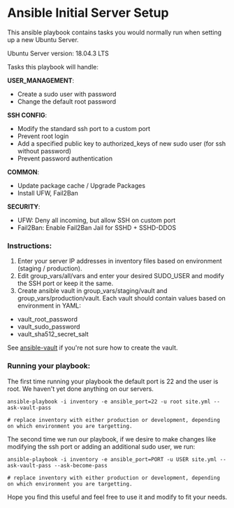 # Ansible Initial Server Setup

This ansible playbook contains tasks you would normally run when setting up a new Ubuntu Server.

Ubuntu Server version: 18.04.3 LTS

Tasks this playbook will handle:

**USER_MANAGEMENT**:
- Create a sudo user with password
- Change the default root password

**SSH CONFIG**:
- Modify the standard ssh port to a custom port
- Prevent root login
- Add a specified public key to authorized_keys of new sudo user (for ssh without password)
- Prevent password authentication

**COMMON**:
- Update package cache / Upgrade Packages
- Install UFW, Fail2Ban

**SECURITY**:
- UFW: Deny all incoming, but allow SSH on custom port
- Fail2Ban: Enable Fail2Ban Jail for SSHD + SSHD-DDOS

### Instructions:

1. Enter your server IP addresses in inventory files based on environment (staging / production).
2. Edit group_vars/all/vars and enter your desired SUDO_USER and modify the SSH port or keep it the same.
3. Create ansible vault in group_vars/staging/vault and group_vars/production/vault. Each vault should contain values based on environment in YAML:
  - vault_root_password
  - vault_sudo_password
  - vault_sha512_secret_salt

See [ansible-vault](https://docs.ansible.com/ansible/latest/user_guide/playbooks_vault.html) if you're not sure how to create the vault.

### Running your playbook:

The first time running your playbook the default port is 22 and the user is root. We haven't yet done anything on our servers.

```
ansible-playbook -i inventory -e ansible_port=22 -u root site.yml --ask-vault-pass

# replace inventory with either production or development, depending on which environment you are targetting.
```

The second time we run our playbook, if we desire to make changes like modifying the ssh port or adding an additional sudo user, we run:

```
ansible-playbook -i inventory -e ansible_port=PORT -u USER site.yml --ask-vault-pass --ask-become-pass

# replace inventory with either production or development, depending on which environment you are targetting.
```

Hope you find this useful and feel free to use it and modify to fit your needs.
